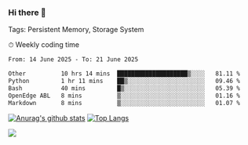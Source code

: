 ### Hi there 👋

Tags: Persistent Memory, Storage System

<!--

[![Anurag's github stats](https://github-readme-stats.vercel.app/api?username=wwyf)](https://github.com/anuraghazra/github-readme-stats)

[![Anurag's github stats](https://github-readme-stats.vercel.app/api?username=wwyf&count_private=true)](https://github.com/anuraghazra/github-readme-stats)


[![Top Langs](https://github-readme-stats.vercel.app/api/top-langs/?username=wwyf&count_private=true&&hide=jupyter%20notebook,html)](https://github.com/anuraghazra/github-readme-stats)



-->


⏱ Weekly coding time

<!--START_SECTION:waka-->

```txt
From: 14 June 2025 - To: 21 June 2025

Other          10 hrs 14 mins  ████████████████████▒░░░░   81.11 %
Python         1 hr 11 mins    ██▒░░░░░░░░░░░░░░░░░░░░░░   09.46 %
Bash           40 mins         █▒░░░░░░░░░░░░░░░░░░░░░░░   05.39 %
OpenEdge ABL   8 mins          ▒░░░░░░░░░░░░░░░░░░░░░░░░   01.16 %
Markdown       8 mins          ▒░░░░░░░░░░░░░░░░░░░░░░░░   01.07 %
```

<!--END_SECTION:waka-->



[![Anurag's github stats](https://github-readme-stats.vercel.app/api?username=wwyf&count_private=true&show_icons=true&hide_border=true)](https://github.com/anuraghazra/github-readme-stats) [![Top Langs](https://github-readme-stats.vercel.app/api/top-langs/?username=wwyf&count_private=true&hide=jupyter%20notebook,html,OpenEdge%20ABL&langs_count=10&layout=compact&hide_border=true)](https://github.com/anuraghazra/github-readme-stats)

<!--

[![willianrod's wakatime stats](https://github-readme-stats.vercel.app/api/wakatime?username=wwyf)](https://github.com/anuraghazra/github-readme-stats)


-->

![](https://hit.yhype.me/github/profile?user_id=23121291)
